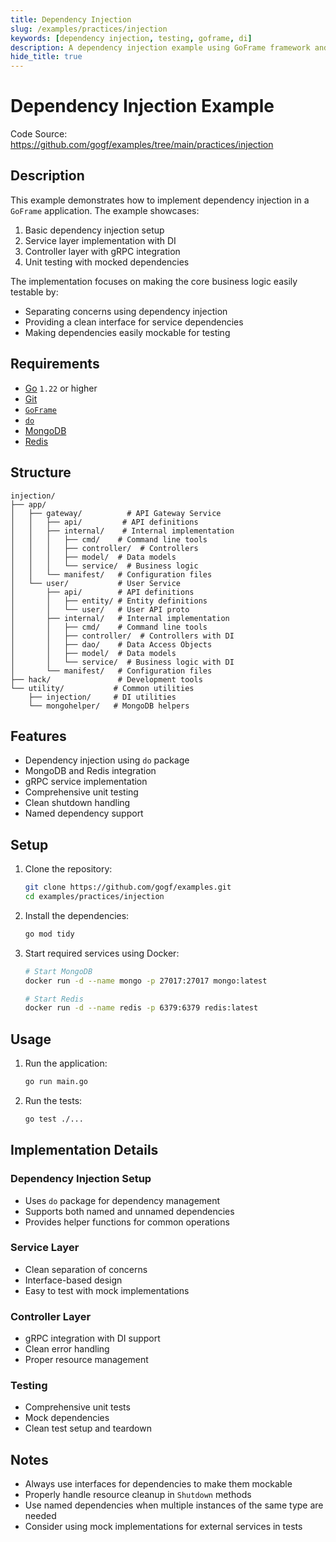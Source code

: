 ```yaml
---
title: Dependency Injection
slug: /examples/practices/injection
keywords: [dependency injection, testing, goframe, di]
description: A dependency injection example using GoFrame framework and do package
hide_title: true
---
```


# Dependency Injection Example

Code Source: https://github.com/gogf/examples/tree/main/practices/injection


## Description

This example demonstrates how to implement dependency injection in a `GoFrame` application. The example showcases:

1. Basic dependency injection setup
2. Service layer implementation with DI
3. Controller layer with gRPC integration
4. Unit testing with mocked dependencies

The implementation focuses on making the core business logic easily testable by:
- Separating concerns using dependency injection
- Providing a clean interface for service dependencies
- Making dependencies easily mockable for testing

## Requirements

- [Go](https://golang.org/dl/) `1.22` or higher
- [Git](https://git-scm.com/downloads)
- [`GoFrame`](https://goframe.org)
- [`do`](https://github.com/samber/do)
- [MongoDB](https://www.mongodb.com)
- [Redis](https://redis.io)

## Structure

```text
injection/
├── app/
│   ├── gateway/          # API Gateway Service
│   │   ├── api/         # API definitions
│   │   ├── internal/    # Internal implementation
│   │   │   ├── cmd/    # Command line tools
│   │   │   ├── controller/  # Controllers
│   │   │   ├── model/  # Data models
│   │   │   └── service/  # Business logic
│   │   └── manifest/   # Configuration files
│   └── user/           # User Service
│       ├── api/        # API definitions
│       │   ├── entity/ # Entity definitions
│       │   └── user/   # User API proto
│       ├── internal/   # Internal implementation
│       │   ├── cmd/    # Command line tools
│       │   ├── controller/  # Controllers with DI
│       │   ├── dao/    # Data Access Objects
│       │   ├── model/  # Data models
│       │   └── service/  # Business logic with DI
│       └── manifest/   # Configuration files
├── hack/               # Development tools
└── utility/           # Common utilities
    ├── injection/     # DI utilities
    └── mongohelper/   # MongoDB helpers
```

## Features

- Dependency injection using `do` package
- MongoDB and Redis integration
- gRPC service implementation
- Comprehensive unit testing
- Clean shutdown handling
- Named dependency support

## Setup

1. Clone the repository:
    ```bash
    git clone https://github.com/gogf/examples.git
    cd examples/practices/injection
    ```

2. Install the dependencies:
    ```bash
    go mod tidy
    ```

3. Start required services using Docker:
    ```bash
    # Start MongoDB
    docker run -d --name mongo -p 27017:27017 mongo:latest

    # Start Redis
    docker run -d --name redis -p 6379:6379 redis:latest
    ```

## Usage

1. Run the application:
   ```bash
   go run main.go
   ```

2. Run the tests:
   ```bash
   go test ./...
   ```

## Implementation Details

### Dependency Injection Setup
- Uses `do` package for dependency management
- Supports both named and unnamed dependencies
- Provides helper functions for common operations

### Service Layer
- Clean separation of concerns
- Interface-based design
- Easy to test with mock implementations

### Controller Layer
- gRPC integration with DI support
- Clean error handling
- Proper resource management

### Testing
- Comprehensive unit tests
- Mock dependencies
- Clean test setup and teardown

## Notes

- Always use interfaces for dependencies to make them mockable
- Properly handle resource cleanup in `Shutdown` methods
- Use named dependencies when multiple instances of the same type are needed
- Consider using mock implementations for external services in tests



